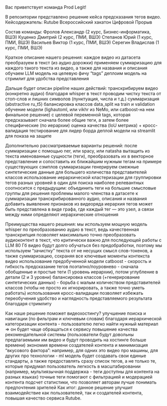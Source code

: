 Вас приветствует команда Prod Legit!

В репозитории представлено решение кейса предсказания тегов видео.
Кейсодержатель: Rutube
Всероссийский хакатон Цифровой Прорыв

Состав команды:
Фролов Александр (2 курс, Бизнес-информатика, ВШЭ)
Куценко Дмитрий (2 курс, ПМИ, ВШЭ)
Степанов Юрий (1 курс, ПМИ, ВШЭ)
Васильев Виктор (1 курс, ПМИ, ВШЭ)
Серегин Владислав (1 курс, ПМИ, ВШЭ)

Краткое описание нашего решения:
каждое видео из датасета преобразуем в текст (из аудио дорожки)
применяем суммаризацию для каждого такого текста из видео, а также для названия и описания
обучаем LLM модель на целевую фичу “tags”
деплоим модель на стримлит для удобства представления

Дальше будет описан pipeline наших действий:
транскрибируем видео (конкретно аудио) благодаря whisper в текст
проводим чистку текста от стоп-слов и лишних символов (пунктуация, числа и т.д.)
суммаризация (abstractive ru_t5)
балансировка классов
data_split на train и validation
обучение модели (lighautoml, или vikhr из NeMo, или catboost-на нем финальное решение) с целевой переменной tags, которая предсказывает сначала более общие теги, а затем более специфические (по иерархии)
оценка качества (IoU метрика) + кросс-валидация
тестирование для лидер борда
деплой модели на streamlit для показа на защите

Дополнительно рассматриваемые варианты решений:
после суммаризации с помощью ner, или spacy, или natasha вытащить из текста именованные сущности (теги), преобразовать их в векторное представление и сопоставить их ближайшим нужным тегам
на примере существующих сэмплов суммаризации генерируем смежные синтетические данные для большего количества представителей классов
использование иерархической кластеризации для группировки тегов разных уровней в один для поиска наиболее релевантных
соотносится с предыдущим: объединить теги на большие смысловые группы для решения проблемы малого членства в датасете
к суммаризации транскрибированного аудио, описания и названия добавить выявление признаков из видеоряда
иерархия тегов может быть представлена в виде графа, где каждый тег — это узел, а связи между ними определяют иерархические отношения

Преимущества нашего решения:
мы используем мощную модель whisper по преобразованию аудио в текст, ведь качественная транскрипция позволяет максимально точно преобразовать аудиоконтент в текст, что критически важно для последующей работы с LLM
80 Гб видео будут долго обучаться без предобработки, поэтому мы используем “зачистку” текста от не несущих смысл слов-токенов, а также суммаризацию, сохраняя все ключевые моменты контекста видео
использование предобученной модели catboost - скорость и гибкость
предсказание тегов поэтапно/поуровнево - сначала обобщенные и простые теги (1 уровень иерархии), потом углубление в детали (2 и 3 уровни)
балансировка классов (+генерирование синтетических данных) - борьба с малым количеством представителей классов (чтобы не просто их игнорировать, а также точно уметь работать)
использования кросс-валидации позволяет избежать переобучения
удобство и наглядность представляемого результата благодаря стримлиту


Как наше решение поможет видеохостингу?
улучшение поиска и навигации (по фильтрам и ключевым словам) благодаря иерархической категоризации контента - пользователю легко найти нужный материал => он будет чаще обращаться к сервису
повышение качества рекомендательной системы (пользователи будут довольны предлагаемыми им видео и будут проводить на хостинге больше времени)
экономия времени создателей контента и минимизация “вкусового фактора”: например, для одних это видео про машины, для других про технологии - ml модель будет создавать свои единые стандарты, а также предоставлять сразу список тегов, а не только те, которые придумал пользователь
легкость в масштабировании (например, мультиязычная поддержка - теги доступны для контента на разных языках)
точные теги помогают с фильтрацией и модерацией контента
подсчет статистики, что позволяет авторам лучше понимать предпочтения зрителей
Как итог: данное решение улучшит взаимодействие как пользователей, так и создателей контента, повышая качество сервиса Rutube.
